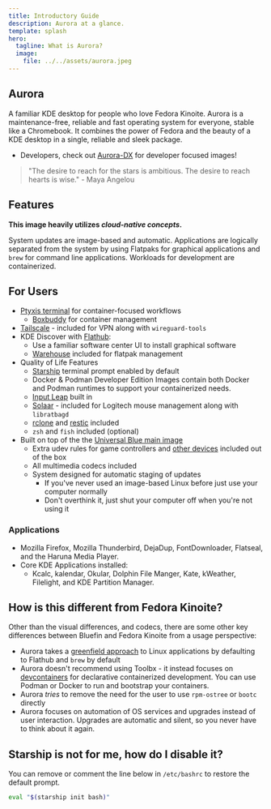 ```yaml
---
title: Introductory Guide
description: Aurora at a glance.
template: splash
hero:
  tagline: What is Aurora?
  image:
    file: ../../assets/aurora.jpeg
---
```

## Aurora

A familiar KDE desktop for people who love Fedora Kinoite. Aurora is a maintenance-free, reliable and fast operating system for everyone, stable like a Chromebook. It combines the power of Fedora and the beauty of a KDE desktop in a single, reliable and sleek package.

- Developers, check out [Aurora-DX](https://docs.projectbluefin.io/bluefin-dx) for developer focused images! 

> "The desire to reach for the stars is ambitious. The desire to reach hearts is wise." - Maya Angelou

## Features

**This image heavily utilizes _cloud-native concepts_.**

System updates are image-based and automatic. Applications are logically separated from the system by using Flatpaks for graphical applications and `brew` for command line applications. Workloads for development are containerized. 

## For Users

- [Ptyxis terminal](https://universal-blue.discourse.group/docs?topic=300) for container-focused workflows
  - [Boxbuddy](https://flathub.org/apps/io.github.dvlv.boxbuddyrs) for container management
- [Tailscale](https://tailscale.com) - included for VPN along with `wireguard-tools`
- KDE Discover with [Flathub](https://flathub.org):
  - Use a familiar software center UI to install graphical software
  - [Warehouse](https://flathub.org/apps/io.github.flattool.Warehouse) included for flatpak management
- Quality of Life Features
  - [Starship](https://starship.rs) terminal prompt enabled by default
  - Docker & Podman Developer Edition Images contain both Docker and Podman runtimes to support your containerized needs.
  - [Input Leap](https://github.com/input-leap/input-leap) built in
  - [Solaar](https://github.com/pwr-Solaar/Solaar) - included for Logitech mouse 
management along with `libratbagd`
  - [rclone](https://rclone.org/) and [restic](https://restic.net/) included
  - `zsh` and `fish` included (optional) 
- Built on top of the the [Universal Blue main image](https://github.com/ublue-os/main)
  - Extra udev rules for game controllers and [other devices](https://github.com/ublue-os/config) included out of the box
  - All multimedia codecs included
  - System designed for automatic staging of updates
    - If you've never used an image-based Linux before just use your computer normally
    - Don't overthink it, just shut your computer off when you're not using it

### Applications

- Mozilla Firefox, Mozilla Thunderbird, DejaDup, FontDownloader, Flatseal, and the Haruna Media Player.
- Core KDE Applications installed:
  - Kcalc, kalendar, Okular, Dolphin File Manger, Kate, kWeather, Filelight, and KDE Partition Manager.

## How is this different from Fedora Kinoite?

Other than the visual differences, and codecs, there are some other key differences between Bluefin and Fedora Kinoite from a usage perspective:

- Aurora takes a [greenfield approach](https://en.wikipedia.org/wiki/Greenfield_project) to Linux applications by defaulting to Flathub and `brew` by default
- Aurora doesn't recommend using Toolbx - it instead focuses on [devcontainers](https://universal-blue.discourse.group/docs?topic=39) for declarative containerized development. You can use Podman or Docker to run and bootstrap your containers.
- Aurora *tries* to remove the need for the user to use `rpm-ostree` or `bootc` directly
- Aurora focuses on automation of OS services and upgrades instead of user interaction. Upgrades are automatic and silent, so you never have to think about it again. 

## Starship is not for me, how do I disable it?

You can remove or comment the line below in `/etc/bashrc` to restore the default prompt.

```bash
eval "$(starship init bash)"
```
